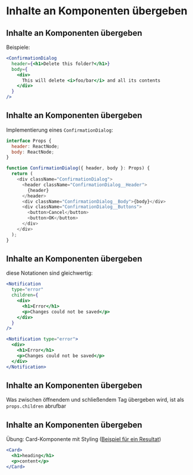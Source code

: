 # Inhalte an Komponenten übergeben

## Inhalte an Komponenten übergeben

Beispiele:

```jsx
<ConfirmationDialog
  header={<h1>Delete this folder?</h1>}
  body={
    <div>
      This will delete <i>foo/bar</i> and all its contents
    </div>
  }
/>
```

<!--
```jsx
<PageLayout
  header={<div>...</div>}
  main={<div>...</div>}
  footer={<div>...</div>}
/>
```

```jsx
<Divider
  left={<div>...</div>}
  right={<div>...</div>}
>
```
-->

## Inhalte an Komponenten übergeben

Implementierung eines `ConfirmationDialog`:

```js
interface Props {
  header: ReactNode;
  body: ReactNode;
}

function ConfirmationDialog({ header, body }: Props) {
  return (
    <div className="ConfirmationDialog">
      <header className="ConfirmationDialog__Header">
        {header}
      </header>
      <div className="ConfirmationDialog__Body">{body}</div>
      <div className="ConfirmationDialog__Buttons">
        <button>Cancel</button>
        <button>OK</button>
      </div>
    </div>
  );
}
```

## Inhalte an Komponenten übergeben

diese Notationen sind gleichwertig:

```jsx
<Notification
  type="error"
  children={
    <div>
      <h1>Error</h1>
      <p>Changes could not be saved</p>
    </div>
  }
/>
```

```jsx
<Notification type="error">
  <div>
    <h1>Error</h1>
    <p>Changes could not be saved</p>
  </div>
</Notification>
```

## Inhalte an Komponenten übergeben

Was zwischen öffnendem und schließendem Tag übergeben wird, ist als `props.children` abrufbar

## Inhalte an Komponenten übergeben

Übung: Card-Komponente mit Styling ([Beispiel für ein Resultat](https://www.w3schools.com/howto/howto_css_cards.asp))

```jsx
<Card>
  <h1>heading</h1>
  <p>content</p>
</Card>
```
